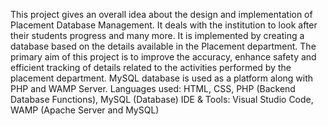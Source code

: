 This project gives an overall idea about the design and implementation of Placement Database Management. It deals with the institution to look after their students progress and many more. It is implemented by creating a database based on the details available in the Placement department. The primary aim of this project is to improve the accuracy, enhance safety and efficient tracking of details related to the activities performed by the placement department. MySQL database is used as a platform along with PHP and WAMP Server.
Languages used:
HTML, CSS, PHP (Backend Database Functions), MySQL (Database)
IDE & Tools:
Visual Studio Code, WAMP (Apache Server and MySQL)
